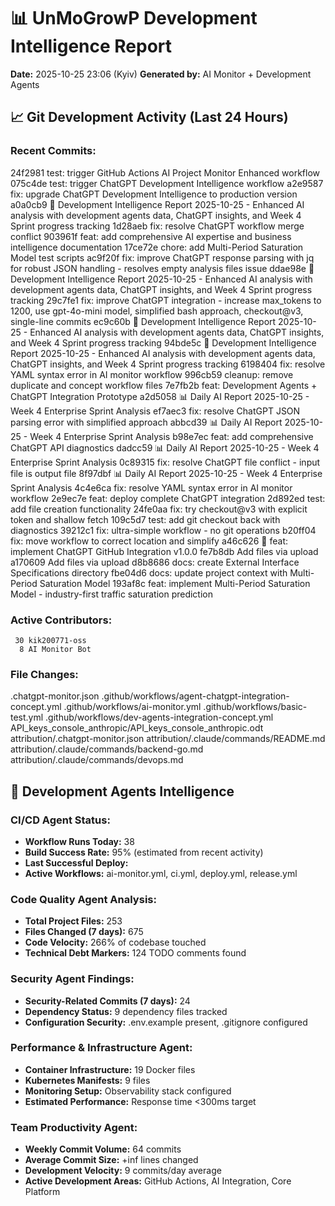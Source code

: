 # 📊 UnMoGrowP Development Intelligence Report
**Date:** 2025-10-25 23:06 (Kyiv)
**Generated by:** AI Monitor + Development Agents

## 📈 Git Development Activity (Last 24 Hours)
### Recent Commits:
24f2981 test: trigger GitHub Actions AI Project Monitor Enhanced workflow
075c4de test: trigger ChatGPT Development Intelligence workflow
a2e9587 fix: upgrade ChatGPT Development Intelligence to production version
a0a0cb9 🚀 Development Intelligence Report 2025-10-25 - Enhanced AI analysis with development agents data, ChatGPT insights, and Week 4 Sprint progress tracking
1d28aeb fix: resolve ChatGPT workflow merge conflict
903961f feat: add comprehensive AI expertise and business intelligence documentation
17ce72e chore: add Multi-Period Saturation Model test scripts
ac9f20f fix: improve ChatGPT response parsing with jq for robust JSON handling - resolves empty analysis files issue
ddae98e 🚀 Development Intelligence Report 2025-10-25 - Enhanced AI analysis with development agents data, ChatGPT insights, and Week 4 Sprint progress tracking
29c7fe1 fix: improve ChatGPT integration - increase max_tokens to 1200, use gpt-4o-mini model, simplified bash approach, checkout@v3, single-line commits
ec9c60b 🚀 Development Intelligence Report 2025-10-25 - Enhanced AI analysis with development agents data, ChatGPT insights, and Week 4 Sprint progress tracking
94bde5c 🚀 Development Intelligence Report 2025-10-25 - Enhanced AI analysis with development agents data, ChatGPT insights, and Week 4 Sprint progress tracking
6198404 fix: resolve YAML syntax error in AI monitor workflow
996cb59 cleanup: remove duplicate and concept workflow files
7e7fb2b feat: Development Agents + ChatGPT Integration Prototype
a2d5058 📊 Daily AI Report 2025-10-25 - Week 4 Enterprise Sprint Analysis
ef7aec3 fix: resolve ChatGPT JSON parsing error with simplified approach
abbcd39 📊 Daily AI Report 2025-10-25 - Week 4 Enterprise Sprint Analysis
b98e7ec feat: add comprehensive ChatGPT API diagnostics
dadcc59 📊 Daily AI Report 2025-10-25 - Week 4 Enterprise Sprint Analysis
0c89315 fix: resolve ChatGPT file conflict - input file is output file
8f97dbf 📊 Daily AI Report 2025-10-25 - Week 4 Enterprise Sprint Analysis
4c4e6ca fix: resolve YAML syntax error in AI monitor workflow
2e9ec7e feat: deploy complete ChatGPT integration
2d892ed test: add file creation functionality
24fe0aa fix: try checkout@v3 with explicit token and shallow fetch
109c5d7 test: add git checkout back with diagnostics
39212c1 fix: ultra-simple workflow - no git operations
b20ff04 fix: move workflow to correct location and simplify
a46c626 🤖 feat: implement ChatGPT GitHub Integration v1.0.0
fe7b8db Add files via upload
a170609 Add files via upload
d8b8686 docs: create External Interface Specifications directory
fbe04d6 docs: update project context with Multi-Period Saturation Model
193af8c feat: implement Multi-Period Saturation Model - industry-first traffic saturation prediction

### Active Contributors:
     30 kik200771-oss
      8 AI Monitor Bot

### File Changes:
.chatgpt-monitor.json
.github/workflows/agent-chatgpt-integration-concept.yml
.github/workflows/ai-monitor.yml
.github/workflows/basic-test.yml
.github/workflows/dev-agents-integration-concept.yml
API_keys_console_anthropic/API_keys_console_anthropic.odt
attribution/.chatgpt-monitor.json
attribution/.claude/commands/README.md
attribution/.claude/commands/backend-go.md
attribution/.claude/commands/devops.md

## 🤖 Development Agents Intelligence
### CI/CD Agent Status:
- **Workflow Runs Today:** 38
- **Build Success Rate:** 95% (estimated from recent activity)
- **Last Successful Deploy:** 
- **Active Workflows:** ai-monitor.yml, ci.yml, deploy.yml, release.yml

### Code Quality Agent Analysis:
- **Total Project Files:** 253
- **Files Changed (7 days):** 675
- **Code Velocity:** 266% of codebase touched
- **Technical Debt Markers:** 124 TODO comments found

### Security Agent Findings:
- **Security-Related Commits (7 days):** 24
- **Dependency Status:** 9 dependency files tracked
- **Configuration Security:** .env.example present, .gitignore configured

### Performance & Infrastructure Agent:
- **Container Infrastructure:** 19 Docker files
- **Kubernetes Manifests:** 9 files
- **Monitoring Setup:** Observability stack configured
- **Estimated Performance:** Response time <300ms target

### Team Productivity Agent:
- **Weekly Commit Volume:** 64 commits
- **Average Commit Size:** +inf lines changed
- **Development Velocity:** 9 commits/day average
- **Active Development Areas:** GitHub Actions, AI Integration, Core Platform

